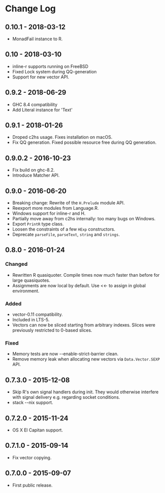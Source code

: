 # Change Log

## 0.10.1 - 2018-03-12
* MonadFail instance to R.

## 0.10 - 2018-03-10
* inline-r supports running on FreeBSD
* Fixed Lock system during QQ-generation
* Support for new vector API.

## 0.9.2 - 2018-06-29
* GHC 8.4 compatibility
* Add Literal instance for 'Text'

## 0.9.1 - 2018-01-26
* Droped c2hs usage. Fixes installation on macOS.
* Fix QQ generation. Fixed possible resource free during QQ generation.

## 0.9.0.2 - 2016-10-23
* Fix build on ghc-8.2.
* Introduce Matcher API.

## 0.9.0 - 2016-06-20

* Breaking change: Rewrite of the `H.Prelude` module API.
* Reexport more modules from Language.R.
* Windows support for inline-r and H.
* Partially move away from c2hs internally: too many bugs on Windows.
* Export `PrintR` type class.
* Loosen the constraints of a few `HExp` constructors.
* Deprecate `parseFile`, `parseText`, `string` and `strings`.

## 0.8.0 - 2016-01-24

### Changed

* Rewritten R quasiquoter. Compile times now much faster than before
  for large quasiquotes.
* Assignments are now local by default. Use <<- to assign in global
  environment.

### Added

* vector-0.11 compatibility.
* Included in LTS-5.
* Vectors can now be sliced starting from arbitrary indexes. Slices
  were previously restricted to 0-based slices.

### Fixed

* Memory tests are now --enable-strict-barrier clean.
* Remove memory leak when allocating new vectors via
  `Data.Vector.SEXP` API.

## 0.7.3.0 - 2015-12-08

* Skip R's own signal handlers during init. They would otherwise
  interfere with signal delivery e.g. regarding socket conditions.
* stack --nix support.

## 0.7.2.0 - 2015-11-24

* OS X El Capitan support.

## 0.7.1.0 - 2015-09-14

* Fix vector copying.

## 0.7.0.0 - 2015-09-07

* First public release.
